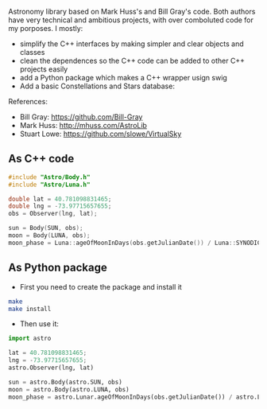 Astronomy library based on Mark Huss's and Bill Gray's code. Both authors have very technical and ambitious projects, with over comboluted code for my porposes. I mostly:

- simplify the C++ interfaces by making simpler and clear objects and classes
- clean the dependences so the C++ code can be added to other C++ projects easily
- add a Python package which makes a C++ wrapper usign swig
- Add a basic Constellations and Stars database:  

References:
 - Bill Gray: https://github.com/Bill-Gray 
 - Mark Huss: http://mhuss.com/AstroLib
 - Stuart Lowe: https://github.com/slowe/VirtualSky

## As C++ code

```cpp
#include "Astro/Body.h"
#include "Astro/Luna.h"

double lat = 40.781098831465;
double lng = -73.97715657655;
obs = Observer(lng, lat);

sun = Body(SUN, obs);
moon = Body(LUNA, obs);
moon_phase = Luna::ageOfMoonInDays(obs.getJulianDate()) / Luna::SYNODIC_MONTH
```

## As Python package

* First you need to create the package and install it

```bash
make
make install
```
* Then use it:

```python
import astro

lat = 40.781098831465;
lng = -73.97715657655;
astro.Observer(lng, lat)

sun = astro.Body(astro.SUN, obs)
moon = astro.Body(astro.LUNA, obs)
moon_phase = astro.Lunar.ageOfMoonInDays(obs.getJulianDate()) / astro.Lunar.SYNODIC_MONTH
```
